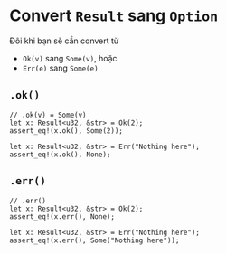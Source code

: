 # Convert `Result` sang `Option`

Đôi khi bạn sẽ cần convert từ 
- `Ok(v)` sang `Some(v)`, hoặc
- `Err(e)` sang `Some(e)`

## `.ok()`

```rust,editable
// .ok(v) = Some(v)
let x: Result<u32, &str> = Ok(2);
assert_eq!(x.ok(), Some(2));

let x: Result<u32, &str> = Err("Nothing here");
assert_eq!(x.ok(), None);
```

## `.err()`

```rust,editable
// .err()
let x: Result<u32, &str> = Ok(2);
assert_eq!(x.err(), None);

let x: Result<u32, &str> = Err("Nothing here");
assert_eq!(x.err(), Some("Nothing here"));
```